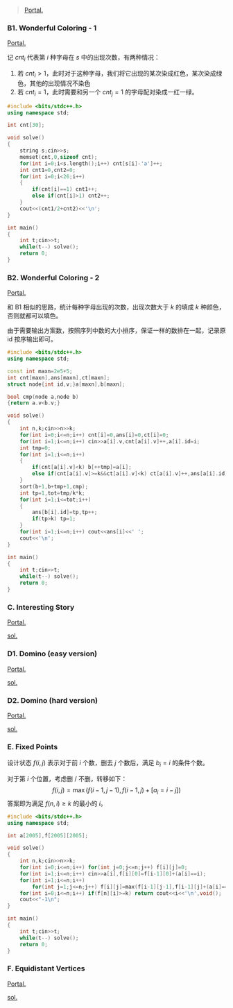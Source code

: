 > [Portal.](https://codeforces.com/contest/1551)

### B1. Wonderful Coloring - 1

[Portal.](https://www.luogu.com.cn/problem/CF1551B1)

记 $cnt_i$ 代表第 $i$ 种字母在 $s$ 中的出现次数，有两种情况：

1. 若 $cnt_i>1$，此时对于这种字母，我们将它出现的某次染成红色，某次染成绿色，其他的出现情况不染色
2. 若 $cnt_i=1$，此时需要和另一个 $cnt_j=1$ 的字母配对染成一红一绿。

```cpp
#include <bits/stdc++.h>
using namespace std;

int cnt[30];

void solve()
{
    string s;cin>>s;
    memset(cnt,0,sizeof cnt);
    for(int i=0;i<s.length();i++) cnt[s[i]-'a']++;
    int cnt1=0,cnt2=0;
    for(int i=0;i<26;i++) 
    {
        if(cnt[i]==1) cnt1++;
        else if(cnt[i]>1) cnt2++;
    }
    cout<<(cnt1/2+cnt2)<<'\n';
}

int main()
{
    int t;cin>>t;
    while(t--) solve();
    return 0;
}
```

### B2. Wonderful Coloring - 2

[Portal.](https://www.luogu.com.cn/problem/CF1551B2)

和 B1 相似的思路，统计每种字母出现的次数，出现次数大于 $k$ 的填成 $k$ 种颜色，否则就都可以填色。

由于需要输出方案数，按照序列中数的大小排序，保证一样的数排在一起，记录原 id 按序输出即可。

```cpp
#include <bits/stdc++.h>
using namespace std;

const int maxn=2e5+5;
int cnt[maxn],ans[maxn],ct[maxn];
struct node{int id,v;}a[maxn],b[maxn];

bool cmp(node a,node b)
{return a.v<b.v;}

void solve()
{
    int n,k;cin>>n>>k;
    for(int i=0;i<=n;i++) cnt[i]=0,ans[i]=0,ct[i]=0;
    for(int i=1;i<=n;i++) cin>>a[i].v,cnt[a[i].v]++,a[i].id=i;
    int tmp=0;
    for(int i=1;i<=n;i++) 
    {
        if(cnt[a[i].v]<k) b[++tmp]=a[i];
        else if(cnt[a[i].v]>=k&&ct[a[i].v]<k) ct[a[i].v]++,ans[a[i].id]=ct[a[i].v];
    }
    sort(b+1,b+tmp+1,cmp);
    int tp=1,tot=tmp/k*k;
    for(int i=1;i<=tot;i++)
    {
        ans[b[i].id]=tp,tp++;
        if(tp>k) tp=1;
    }
    for(int i=1;i<=n;i++) cout<<ans[i]<<' ';
    cout<<'\n';
}

int main()
{
    int t;cin>>t;
    while(t--) solve();
    return 0;
}
```

### C. Interesting Story

[Portal.](https://www.luogu.com.cn/problem/CF1551C)

[sol.](https://www.luogu.com.cn/blog/ncwzdlsd/solution-cf1551c)

### D1. Domino (easy version)

[Portal.](https://www.luogu.com.cn/problem/CF1551D1)

[sol.](https://www.luogu.com.cn/blog/ncwzdlsd/solution-CF1551D1)

### D2. Domino (hard version)

[Portal.](https://www.luogu.com.cn/problem/CF1551D2)

[sol.](https://www.luogu.com.cn/blog/ncwzdlsd/solution-cf1551d2)

### E. Fixed Points

设计状态 $f(i,j)$ 表示对于前 $i$ 个数，删去 $j$ 个数后，满足 $b_i=i$ 的条件个数。 

对于第 $i$ 个位置，考虑删 / 不删，转移如下：
$$
f(i,j)=\max(f(i-1,j-1),f(i-1,j)+[a_i=i-j])
$$
答案即为满足 $f(n,i)\geq k$ 的最小的 $i$。

```cpp
#include <bits/stdc++.h>
using namespace std;

int a[2005],f[2005][2005];

void solve()
{
    int n,k;cin>>n>>k;
    for(int i=0;i<=n;i++) for(int j=0;j<=n;j++) f[i][j]=0;
    for(int i=1;i<=n;i++) cin>>a[i],f[i][0]=f[i-1][0]+(a[i]==i);
    for(int i=1;i<=n;i++)
        for(int j=1;j<=n;j++) f[i][j]=max(f[i-1][j-1],f[i-1][j]+(a[i]==i-j));
    for(int i=0;i<=n;i++) if(f[n][i]>=k) return cout<<i<<'\n',void();
    cout<<"-1\n";
}

int main()
{
    int t;cin>>t;
    while(t--) solve();
    return 0;
}
```

### F. Equidistant Vertices

[Portal.](https://www.luogu.com.cn/problem/CF1551F)

[sol.](https://www.luogu.com.cn/blog/ncwzdlsd/solution-cf1551f)
